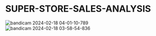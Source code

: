 # SUPER-STORE-SALES-ANALYSIS
![bandicam 2024-02-18 04-01-10-789](https://github.com/TAHA2255/SUPER-STORE-SALES_ANALYSIS/assets/112281071/f7d7eef0-3dd5-43a9-96b3-0d5f4e18b417)
![bandicam 2024-02-18 03-58-54-836](https://github.com/TAHA2255/SUPER-STORE-SALES_ANALYSIS/assets/112281071/3d5ceb69-7862-4448-9a47-1cc1b9b594f7)

